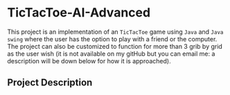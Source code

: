 # TicTacToe-AI-Advanced
This project is an implementation of an `TicTacToe` game using `Java` and `Java swing` where the user has the option to play with a friend or the computer. The project can also be customized to function for more than 3 grib by grid as the user wish (it is not available on my gitHub but you can email me: a description will be down below for how it is approached). 

## Project Description
